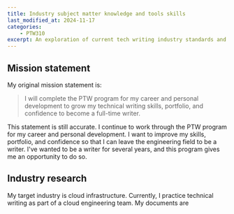 ```yaml
---
title: Industry subject matter knowledge and tools skills
last_modified_at: 2024-11-17
categories:
    - PTW310
excerpt: An exploration of current tech writing industry standards and tools.
---
```


## Mission statement

My original mission statement is:

> I will complete the PTW program for my career and personal development to grow
my technical writing skills, portfolio, and confidence to become a full-time writer.

This statement is still accurate. I continue to work through the PTW program for
my career and personal development. I want to improve my skills, portfolio, and
confidence so that I can leave the engineering field to be a writer. I've wanted
to be a writer for several years, and this program gives me an opportunity to
do so.

## Industry research

My target industry is cloud infrastructure. Currently, I practice technical
writing as part of a cloud engineering team. My documents are
